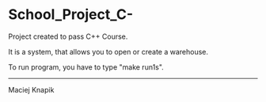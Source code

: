 # School_Project_C-
Project created to pass C++ Course.

It is a system, that allows you to open or create a warehouse. 

To run program, you have to type "make run1s".
____________________________________

Maciej Knapik
